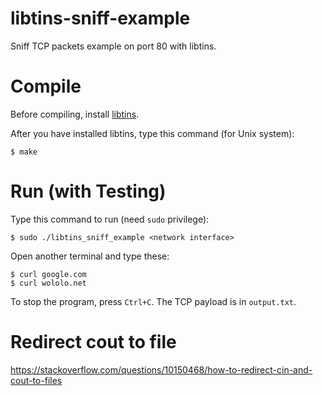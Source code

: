 # libtins-sniff-example
Sniff TCP packets example on port 80 with libtins.

# Compile
Before compiling, install [libtins](http://libtins.github.io/download/).

After you have installed libtins, type this command (for Unix system):
```
$ make
```

# Run (with Testing)
Type this command to run (need `sudo` privilege):
```
$ sudo ./libtins_sniff_example <network interface>
```

Open another terminal and type these:
```
$ curl google.com
$ curl wololo.net
```



To stop the program, press `Ctrl+C`.
The TCP payload is in `output.txt`.

# Redirect cout to file
https://stackoverflow.com/questions/10150468/how-to-redirect-cin-and-cout-to-files
